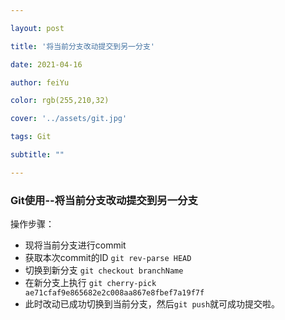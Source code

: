 ```yaml
---

layout: post

title: '将当前分支改动提交到另一分支'

date: 2021-04-16

author: feiYu

color: rgb(255,210,32)

cover: '../assets/git.jpg'

tags: Git

subtitle: ""

---
```


### Git使用--将当前分支改动提交到另一分支

操作步骤：

+ 现将当前分支进行commit
+ 获取本次commit的ID `git rev-parse HEAD`
+ 切换到新分支 `git checkout branchName`
+ 在新分支上执行 `git cherry-pick ae71cfaf9e865682e2c008aa867e8fbef7a19f7f`
+ 此时改动已成功切换到当前分支，然后`git push`就可成功提交啦。

